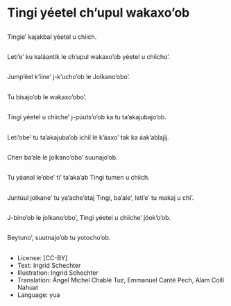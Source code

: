 # Tingi yéetel ch’upul wakaxo’ob

##
Tingie’ kajakbal yéetel u chiich.

##
Leti’e’ ku kaláantik le ch’upul wakaxo’ob yéetel u chiicho’.

##
Jump’éel k’iine’ j-k’ucho’ob le Jolkano’obo’.

##
Tu bisajo’ob le wakaxo’obo’.

##
Tingi yéetel u chiiche’ j-púuts’o’ob ka tu ta’akajubajo’ob.

##
Leti’obe’ tu ta’akajuba’ob ichil lé k’áaxo’ tak ka áak’ablajij.

##
Chen ba’ale le jolkano’obo’ suunajo’ob.

##
Tu yáanal le’obe’ ti’ ta’aka’ab Tingi tumen u chiich.

##
Juntúul jolkane’ tu ya’ache’etaj Tingi, ba’ale’, leti’e’ tu makaj u chi’.

##
J-bino’ob le jolkano’obo’, Tingi yéetel u chiiche’ jóok’o’ob.

##
Beytuno’, suutnajo’ob tu yotocho’ob.

##
* License: [CC-BY]
* Text: Ingrid Schechter
* Illustration: Ingrid Schechter
* Translation: Ángel Michel Chablé Tuz, Emmanuel Canté Pech, Alam Collí Nahuat
* Language: yua
